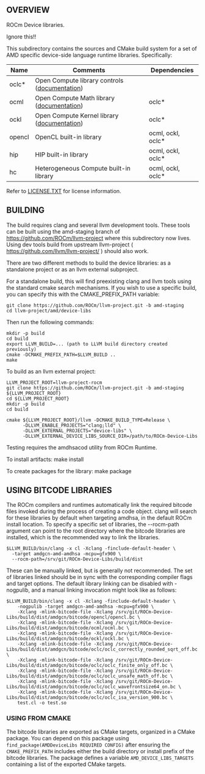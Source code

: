 ## OVERVIEW

ROCm Device libraries.

Ignore this!!

This subdirectory contains the sources and CMake build system for a
set of AMD specific device-side language runtime libraries.  Specifically:

| **Name** | **Comments** | **Dependencies** |
| --- | --- | --- |
| oclc* | Open Compute library controls ([documentation](doc/OCML.md#controls)) | |
| ocml | Open Compute Math library ([documentation](doc/OCML.md)) | oclc* |
| ockl | Open Compute Kernel library ([documentation](doc/OCKL.md)) | oclc* |
| opencl | OpenCL built-in library | ocml, ockl, oclc* |
| hip | HIP built-in library | ocml, ockl, oclc* |
| hc | Heterogeneous Compute built-in library | ocml, ockl, oclc* |

Refer to [LICENSE.TXT](LICENSE.TXT) for license information.

## BUILDING

The build requires clang and several llvm development tools. These tools can
be built using the amd-staging branch of https://github.com/ROCm/llvm-project
where this subdirectory now lives. Using dev tools build from upstream
llvm-project ( https://github.com/llvm/llvm-project/ ) should also work.

There are two different methods to build the device libraries: as a
standalone project or as an llvm external subproject.

For a standalone build, this will find preexisting clang and llvm
tools using the standard cmake search mechanisms. If you wish to use a
specific build, you can specify this with the CMAKE_PREFIX_PATH
variable:

    git clone https://github.com/ROCm/llvm-project.git -b amd-staging
    cd llvm-project/amd/device-libs

Then run the following commands:

    mkdir -p build
    cd build
    export LLVM_BUILD=... (path to LLVM build directory created previously)
    cmake -DCMAKE_PREFIX_PATH=$LLVM_BUILD ..
    make

To build as an llvm external project:

    LLVM_PROJECT_ROOT=llvm-project-rocm
    git clone https://github.com/ROCm/llvm-project.git -b amd-staging ${LLVM_PROJECT_ROOT}
    cd ${LLVM_PROJECT_ROOT}
    mkdir -p build
    cd build

    cmake ${LLVM_PROJECT_ROOT}/llvm -DCMAKE_BUILD_TYPE=Release \
          -DLLVM_ENABLE_PROJECTS="clang;lld" \
          -DLLVM_EXTERNAL_PROJECTS="device-libs" \
          -DLLVM_EXTERNAL_DEVICE_LIBS_SOURCE_DIR=/path/to/ROCm-Device-Libs

Testing requires the amdhsacod utility from ROCm Runtime.

To install artifacts:
    make install

To create packages for the library:
   make package

## USING BITCODE LIBRARIES

The ROCm compilers and runtimes automatically link the
required bitcode files invoked during the process of creating a code
object. clang will search for these libraries by default when
targeting amdhsa, in the default ROCm install location. To specify a
specific set of libraries, the --rocm-path argument can point to the
root directory where the bitcode libraries are installed, which is the
recommended way to link the libraries.

    $LLVM_BUILD/bin/clang -x cl -Xclang -finclude-default-header \
      -target amdgcn-amd-amdhsa -mcpu=gfx900 \
      --rocm-path=/srv/git/ROCm-Device-Libs/build/dist

These can be manually linked, but is generally not recommended. The
set of libraries linked should be in sync with the corresponding
compiler flags and target options. The default library linking can be
disabled with -nogpulib, and a manual linking invocation might look
like as follows:

    $LLVM_BUILD/bin/clang -x cl -Xclang -finclude-default-header \
        -nogpulib -target amdgcn-amd-amdhsa -mcpu=gfx900 \
        -Xclang -mlink-bitcode-file -Xclang /srv/git/ROCm-Device-Libs/build/dist/amdgcn/bitcode/opencl/opencl.bc \
        -Xclang -mlink-bitcode-file -Xclang /srv/git/ROCm-Device-Libs/build/dist/amdgcn/bitcode/ocml/ocml.bc \
        -Xclang -mlink-bitcode-file -Xclang /srv/git/ROCm-Device-Libs/build/dist/amdgcn/bitcode/ockl/ockl.bc \
        -Xclang -mlink-bitcode-file -Xclang /srv/git/ROCm-Device-Libs/build/dist/amdgcn/bitcode/oclc/oclc_correctly_rounded_sqrt_off.bc \
        -Xclang -mlink-bitcode-file -Xclang /srv/git/ROCm-Device-Libs/build/dist/amdgcn/bitcode/oclc/oclc_finite_only_off.bc \
        -Xclang -mlink-bitcode-file -Xclang /srv/git/ROCm-Device-Libs/build/dist/amdgcn/bitcode/oclc/oclc_unsafe_math_off.bc \
        -Xclang -mlink-bitcode-file -Xclang /srv/git/ROCm-Device-Libs/build/dist/amdgcn/bitcode/oclc/oclc_wavefrontsize64_on.bc \
        -Xclang -mlink-bitcode-file -Xclang /srv/git/ROCm-Device-Libs/build/dist/amdgcn/bitcode/oclc/oclc_isa_version_900.bc \
        test.cl -o test.so

### USING FROM CMAKE

The bitcode libraries are exported as CMake targets, organized in a CMake
package. You can depend on this package using
`find_package(AMDDeviceLibs REQUIRED CONFIG)` after ensuring the
`CMAKE_PREFIX_PATH` includes either the build directory or install prefix of
the bitcode libraries. The package defines a variable
`AMD_DEVICE_LIBS_TARGETS` containing a list of the exported CMake
targets.

